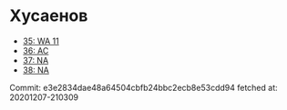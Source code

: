 # Хусаенов
- [35: WA 11](35.md)
- [36: AC](36.md)
- [37: NA](37.md)
- [38: NA](38.md)

Commit: e3e2834dae48a64504cbfb24bbc2ecb8e53cdd94
 fetched at: 20201207-210309
